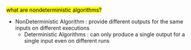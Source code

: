 <mark>what are nondeterministic algorithms? </mark>

- NonDeterministic Algorithm
: provide different outputs for the same inputs on different executions
  - Deterministic Algorithms
: can only produce a single output for a single input even on different runs